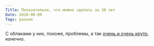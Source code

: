 ```yaml
---
Title: Показательно, что можно сделать за 20 лет
Date: 2010-06-09
Tags: разное
---
```


С облаками у них, похоже, проблемы, а так [очень и очень круто](http://www.businessinsider.com/shanghai-1990-vs-2010-2010-6), конечно.
